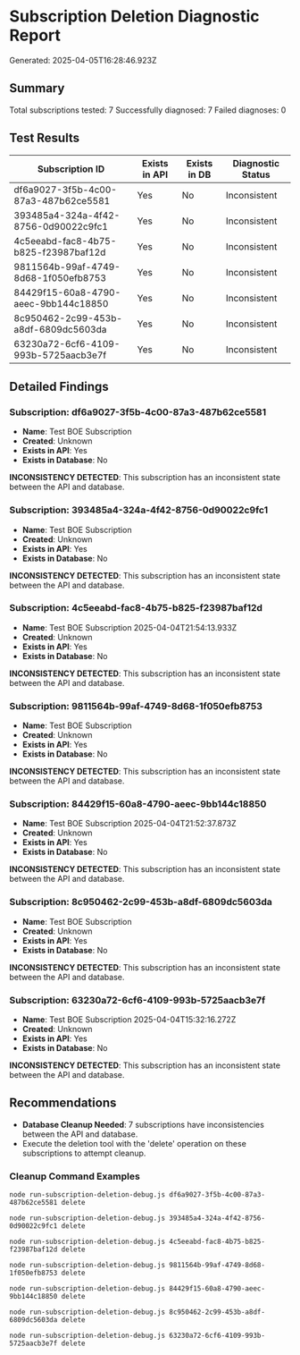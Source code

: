 # Subscription Deletion Diagnostic Report

Generated: 2025-04-05T16:28:46.923Z

## Summary

Total subscriptions tested: 7
Successfully diagnosed: 7
Failed diagnoses: 0

## Test Results

| Subscription ID | Exists in API | Exists in DB | Diagnostic Status |
|-----------------|--------------|--------------|-------------------|
| df6a9027-3f5b-4c00-87a3-487b62ce5581 | Yes | No | Inconsistent |
| 393485a4-324a-4f42-8756-0d90022c9fc1 | Yes | No | Inconsistent |
| 4c5eeabd-fac8-4b75-b825-f23987baf12d | Yes | No | Inconsistent |
| 9811564b-99af-4749-8d68-1f050efb8753 | Yes | No | Inconsistent |
| 84429f15-60a8-4790-aeec-9bb144c18850 | Yes | No | Inconsistent |
| 8c950462-2c99-453b-a8df-6809dc5603da | Yes | No | Inconsistent |
| 63230a72-6cf6-4109-993b-5725aacb3e7f | Yes | No | Inconsistent |

## Detailed Findings

### Subscription: df6a9027-3f5b-4c00-87a3-487b62ce5581

- **Name**: Test BOE Subscription
- **Created**: Unknown
- **Exists in API**: Yes
- **Exists in Database**: No

**INCONSISTENCY DETECTED**: This subscription has an inconsistent state between the API and database.

### Subscription: 393485a4-324a-4f42-8756-0d90022c9fc1

- **Name**: Test BOE Subscription
- **Created**: Unknown
- **Exists in API**: Yes
- **Exists in Database**: No

**INCONSISTENCY DETECTED**: This subscription has an inconsistent state between the API and database.

### Subscription: 4c5eeabd-fac8-4b75-b825-f23987baf12d

- **Name**: Test BOE Subscription 2025-04-04T21:54:13.933Z
- **Created**: Unknown
- **Exists in API**: Yes
- **Exists in Database**: No

**INCONSISTENCY DETECTED**: This subscription has an inconsistent state between the API and database.

### Subscription: 9811564b-99af-4749-8d68-1f050efb8753

- **Name**: Test BOE Subscription
- **Created**: Unknown
- **Exists in API**: Yes
- **Exists in Database**: No

**INCONSISTENCY DETECTED**: This subscription has an inconsistent state between the API and database.

### Subscription: 84429f15-60a8-4790-aeec-9bb144c18850

- **Name**: Test BOE Subscription 2025-04-04T21:52:37.873Z
- **Created**: Unknown
- **Exists in API**: Yes
- **Exists in Database**: No

**INCONSISTENCY DETECTED**: This subscription has an inconsistent state between the API and database.

### Subscription: 8c950462-2c99-453b-a8df-6809dc5603da

- **Name**: Test BOE Subscription
- **Created**: Unknown
- **Exists in API**: Yes
- **Exists in Database**: No

**INCONSISTENCY DETECTED**: This subscription has an inconsistent state between the API and database.

### Subscription: 63230a72-6cf6-4109-993b-5725aacb3e7f

- **Name**: Test BOE Subscription 2025-04-04T15:32:16.272Z
- **Created**: Unknown
- **Exists in API**: Yes
- **Exists in Database**: No

**INCONSISTENCY DETECTED**: This subscription has an inconsistent state between the API and database.

## Recommendations

- **Database Cleanup Needed**: 7 subscriptions have inconsistencies between the API and database.
- Execute the deletion tool with the 'delete' operation on these subscriptions to attempt cleanup.

### Cleanup Command Examples

`node run-subscription-deletion-debug.js df6a9027-3f5b-4c00-87a3-487b62ce5581 delete`

`node run-subscription-deletion-debug.js 393485a4-324a-4f42-8756-0d90022c9fc1 delete`

`node run-subscription-deletion-debug.js 4c5eeabd-fac8-4b75-b825-f23987baf12d delete`

`node run-subscription-deletion-debug.js 9811564b-99af-4749-8d68-1f050efb8753 delete`

`node run-subscription-deletion-debug.js 84429f15-60a8-4790-aeec-9bb144c18850 delete`

`node run-subscription-deletion-debug.js 8c950462-2c99-453b-a8df-6809dc5603da delete`

`node run-subscription-deletion-debug.js 63230a72-6cf6-4109-993b-5725aacb3e7f delete`


